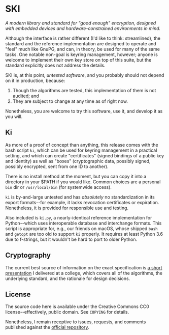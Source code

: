 SKI
===

_A modern library and standard for "good enough" encryption, designed with
embedded devices and hardware-constrained environments in mind._

Although the interface is rather different (I'd like to think: streamlined),
the standard and the reference implementation are designed to operate and
"feel" much like GnuPG, and can, in theory, be used for many of the same tasks.
One notable non-goal is keyring management, however; anyone is welcome to
implement their own key store on top of this suite, but the standard explicitly
does not address the details.

SKI is, at this point, _untested software_, and you probably should not depend
on it in production, because:

1. Though the algorithms are tested, this implementation of them is not
   audited; and
2. They are subject to change at any time as of right now.

Nonetheless, you are welcome to try this software, use it, and develop it as
you will.



Ki
--

As more of a proof of concept than anything, this release comes with the bash
script `ki`, which can be used for keyring management in a practical setting,
and which can create "certificates" (signed bindings of a public key and
identity) as well as "boxes" (cryptographic data, possibly signed, possibly
encrypted, sent from one ID to another).

There is no install method at the moment, but you can copy it into a directory
in your $PATH if you would like. Common choices are a personal `bin` dir or
`/usr/local/bin` (for systemwide access).

`ki` is by-and-large untested and has _absolutely_ no standardization in its
export formats--for example, it lacks revocation certificates or expiration.
Nonetheless, it is provided for responsible use and testing.

Also included is `ki.py`, a nearly-identical reference implementation for
Python--which uses interoperable database and interchange formats. This script
is appropriate for, e.g., our friends on macOS, whose shipped `bash` and
`getopt` are too old to support `ki` properly. It requires at least Python 3.6
due to f-strings, but it wouldn't be hard to port to older Python.



Cryptography
------------

The current best source of information on the exact specification is [a short
presentation][paper] I delivered at a college, which covers all of the
algorithms, the underlying standard, and the rationale for design decisions.

[paper]: doc/paper.md



License
-------

The source code here is available under the Creative Commons CC0
license--effectively, public domain. See `COPYING` for details.

Nonetheless, I remain receptive to issues, requests, and comments published
against the [official repository][repo].

[repo]: https://github.com/Grissess/ski-rust
